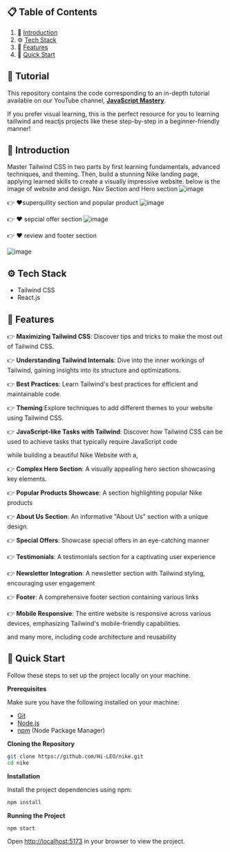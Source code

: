 ## 📋 <a name="table">Table of Contents</a>

1. 🤖 [Introduction](#introduction)
2. ⚙️ [Tech Stack](#tech-stack)
3. 🔋 [Features](#features)
4. 🤸 [Quick Start](#quick-start)

## 🚨 Tutorial

This repository contains the code corresponding to an in-depth tutorial available on our YouTube channel, <a href="https://www.youtube.com/@javascriptmastery/videos" target="_blank"><b>JavaScript Mastery</b></a>.

If you prefer visual learning, this is the perfect resource for you to learning taillwind and reactjs projects like these step-by-step in a beginner-friendly manner!

## <a name="introduction">🤖 Introduction</a>
Master Tailwind CSS in two parts by first learning fundamentals, advanced techniques, and theming. Then, build a stunning Nike landing page, applying learned skills to create a visually impressive website. below is the image of website and design.
Nav Section and Hero section
![image](https://github.com/Hi-LEO/nike/assets/125797501/46cc2119-c6eb-4714-9666-284ea54acd53)

👉 ❤️superquility section and popular product
![image](https://github.com/Hi-LEO/nike/assets/125797501/da5fb098-b641-40ed-baea-cd1306f07a73)

👉 ❤️ sepcial offer section
![image](https://github.com/Hi-LEO/nike/assets/125797501/f9d1626e-933f-4a3f-95f6-506de5b9d766)

👉 ❤️ review and footer section

![image](https://github.com/Hi-LEO/nike/assets/125797501/1592d9e3-e58d-40a9-9597-b85a18cb56dc)


## <a name="tech-stack">⚙️ Tech Stack</a>

- Tailwind CSS
- React.js

## <a name="features">🔋 Features</a>

👉 **Maximizing Tailwind CSS**: Discover tips and tricks to make the most out of Tailwind CSS.

👉 **Understanding Tailwind Internals**: Dive into the inner workings of Tailwind, gaining insights into its structure and optimizations.

👉 **Best Practices**: Learn Tailwind's best practices for efficient and maintainable code.

👉 **Theming**:Explore techniques to add different themes to your website using Tailwind CSS.

👉 **JavaScript-like Tasks with Tailwind**: Discover how Tailwind CSS can be used to achieve tasks that typically require JavaScript code

while building a beautiful Nike Website with a,

👉 **Complex Hero Section**: A visually appealing hero section showcasing key elements.

👉 **Popular Products Showcase**: A section highlighting popular Nike products

👉 **About Us Section**: An informative "About Us" section with a unique design.

👉 **Special Offers**: Showcase special offers in an eye-catching manner

👉 **Testimonials**: A testimonials section for a captivating user experience

👉 **Newsletter Integration**: A newsletter section with Tailwind styling, encouraging user engagement

👉 **Footer**: A comprehensive footer section containing various links

👉 **Mobile Responsive**: The entire website is responsive across various devices, emphasizing Tailwind's mobile-friendly capabilities.

and many more, including code architecture and reusability

## <a name="quick-start">🤸 Quick Start</a>

Follow these steps to set up the project locally on your machine.

**Prerequisites**

Make sure you have the following installed on your machine:

- [Git](https://git-scm.com/)
- [Node.js](https://nodejs.org/en)
- [npm](https://www.npmjs.com/) (Node Package Manager)

**Cloning the Repository**

```bash
git clone https://github.com/Hi-LEO/nike.git
cd nike
```

**Installation**

Install the project dependencies using npm:

```bash
npm install
```

**Running the Project**

```bash
npm start
```

Open [http://localhost:5173](http://localhost:5173) in your browser to view the project.
